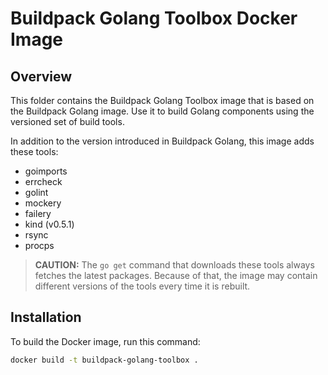 # Buildpack Golang Toolbox Docker Image

## Overview

This folder contains the Buildpack Golang Toolbox image that is based on the Buildpack Golang image. Use it to build Golang components using the versioned set of build tools.

In addition to the version introduced in Buildpack Golang, this image adds these tools:
- goimports
- errcheck
- golint
- mockery
- failery
- kind (v0.5.1)
- rsync
- procps

> **CAUTION:** The `go get` command that downloads these tools always fetches the latest packages. Because of that, the image may contain different versions of the tools every time it is rebuilt.

## Installation

To build the Docker image, run this command:

```bash
docker build -t buildpack-golang-toolbox .
```
